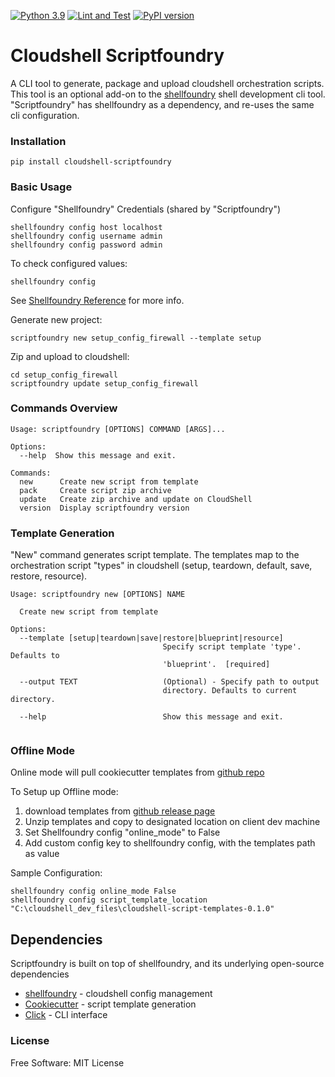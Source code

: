 [![Python 3.9](https://img.shields.io/badge/python-3.9-blue.svg)](https://www.python.org/downloads/release/python/)
[![Lint and Test](https://github.com/QualiSystemsLab/cloudshell-scriptfoundry/actions/workflows/lint-test.yml/badge.svg)](https://github.com/QualiSystemsLab/cloudshell-scriptfoundry/actions/workflows/lint-test.yml)
[![PyPI version](https://badge.fury.io/py/cloudshell-scriptfoundry.svg)](https://badge.fury.io/py/cloudshell-scriptfoundry)

# Cloudshell Scriptfoundry

A CLI tool to generate, package and upload cloudshell orchestration scripts.
This tool is an optional add-on to the [shellfoundry](https://github.com/QualiSystems/shellfoundry) shell development
cli tool.
"Scriptfoundry" has shellfoundry as a dependency, and re-uses the same cli configuration.

### Installation

```
pip install cloudshell-scriptfoundry
```

### Basic Usage

Configure "Shellfoundry" Credentials (shared by "Scriptfoundry")

```commandline
shellfoundry config host localhost
shellfoundry config username admin
shellfoundry config password admin
```

To check configured values:

```commandline
shellfoundry config
```

See [Shellfoundry Reference](https://help.quali.com/Online%20Help/0.0/Portal/Content/DevGuide/Reference/Shellfoundry.htm?tocpath=The%20CloudShell%20DevGuide%7CReference%7C_____2)
for more info.

Generate new project:

```commandline
scriptfoundry new setup_config_firewall --template setup
```

Zip and upload to cloudshell:

```commandline
cd setup_config_firewall
scriptfoundry update setup_config_firewall
```

### Commands Overview

```commandline
Usage: scriptfoundry [OPTIONS] COMMAND [ARGS]...

Options:
  --help  Show this message and exit.

Commands:
  new      Create new script from template
  pack     Create script zip archive
  update   Create zip archive and update on CloudShell
  version  Display scriptfoundry version
```

### Template Generation

"New" command generates script template. 
The templates map to the orchestration script "types" in cloudshell (setup, teardown, default, save, restore, resource).

```commandline
Usage: scriptfoundry new [OPTIONS] NAME

  Create new script from template

Options:
  --template [setup|teardown|save|restore|blueprint|resource]
                                  Specify script template 'type'. Defaults to
                                  'blueprint'.  [required]

  --output TEXT                   (Optional) - Specify path to output
                                  directory. Defaults to current directory.

  --help                          Show this message and exit.


```

### Offline Mode

Online mode will pull cookiecutter templates
from [github repo](https://github.com/QualiSystemsLab/cloudshell-script-templates)

To Setup up Offline mode:
1. download templates
   from [github release page](https://github.com/QualiSystemsLab/cloudshell-script-templates/releases)
2. Unzip templates and copy to designated location on client dev machine
3. Set Shellfoundry config "online_mode" to False
4. Add custom config key to shellfoundry config, with the templates path as value

Sample Configuration:

```commandline
shellfoundry config online_mode False
shellfoundry config script_template_location "C:\cloudshell_dev_files\cloudshell-script-templates-0.1.0"
```

## Dependencies

Scriptfoundry is built on top of shellfoundry, and its underlying open-source dependencies

- [shellfoundry](https://github.com/QualiSystems/shellfoundry) - cloudshell config management
- [Cookiecutter](https://github.com/cookiecutter/cookiecutter) - script template generation
- [Click](https://click.palletsprojects.com/en/5.x/) - CLI interface

### License

Free Software: MIT License